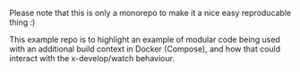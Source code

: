 Please note that this is only a monorepo to make it a nice easy reproducable thing :)

This example repo is to highlight an example of modular code being used with an additional build context in Docker
(Compose), and how that could interact with the x-develop/watch behaviour.
